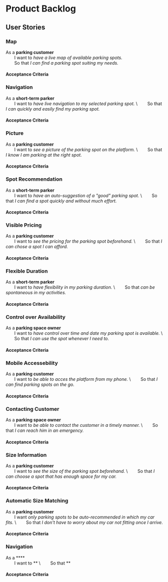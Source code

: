 # Product Backlog

## User Stories

### Map
As a **parking customer** \
&nbsp;&nbsp;&nbsp;&nbsp;&nbsp;&nbsp; I want to *have a live map of available parking spots.* \
&nbsp;&nbsp;&nbsp;&nbsp;&nbsp;&nbsp; So that *I can find a parking spot suiting my needs.*

#### Acceptance Criteria

### Navigation
As a **short-term parker** \
&nbsp;&nbsp;&nbsp;&nbsp;&nbsp;&nbsp; I want to *have live navigation to my selected parking spot.* \ 
&nbsp;&nbsp;&nbsp;&nbsp;&nbsp;&nbsp; So that *I can quickly and easily find my parking spot.*

#### Acceptance Criteria

### Picture
As a **parking customer** \
&nbsp;&nbsp;&nbsp;&nbsp;&nbsp;&nbsp; I want to *see a picture of the parking spot on the platform.* \ 
&nbsp;&nbsp;&nbsp;&nbsp;&nbsp;&nbsp; So that *I know I am parking at the right spot.*

#### Acceptance Criteria

### Spot Recommendation
As a **short-term parker** \
&nbsp;&nbsp;&nbsp;&nbsp;&nbsp;&nbsp; I want to *have an auto-suggestion of a "good" parking spot.* \ 
&nbsp;&nbsp;&nbsp;&nbsp;&nbsp;&nbsp; So that *I can find a spot quickly and without much effort.* 

#### Acceptance Criteria

### Visible Pricing
As a **parking customer** \
&nbsp;&nbsp;&nbsp;&nbsp;&nbsp;&nbsp; I want to *see the pricing for the parking spot beforehand.* \ 
&nbsp;&nbsp;&nbsp;&nbsp;&nbsp;&nbsp; So that *I can chose a spot I can afford.*

#### Acceptance Criteria

### Flexible Duration
As a **short-term parker** \
&nbsp;&nbsp;&nbsp;&nbsp;&nbsp;&nbsp; I want to *have flexibility in my parking duration.* \ 
&nbsp;&nbsp;&nbsp;&nbsp;&nbsp;&nbsp; So that *can be spontaneous in my activities.*

#### Acceptance Criteria

### Control over Availability
As a **parking space owner** \
&nbsp;&nbsp;&nbsp;&nbsp;&nbsp;&nbsp; I want to *have control over time and date my parking spot is available.* \ 
&nbsp;&nbsp;&nbsp;&nbsp;&nbsp;&nbsp; So that *I can use the spot whenever I need to.*

#### Acceptance Criteria

### Mobile Accessebility
As a **parking customer** \
&nbsp;&nbsp;&nbsp;&nbsp;&nbsp;&nbsp; I want to *be able to acces the platform from my phone.* \ 
&nbsp;&nbsp;&nbsp;&nbsp;&nbsp;&nbsp; So that *I can find parking spots on the go.*

#### Acceptance Criteria

### Contacting Customer
As a **parking space owner** \
&nbsp;&nbsp;&nbsp;&nbsp;&nbsp;&nbsp; I want to *be able to contact the customer in a timely manner.* \ 
&nbsp;&nbsp;&nbsp;&nbsp;&nbsp;&nbsp; So that *I can reach him in an emergency.*

#### Acceptance Criteria

### Size Information
As a **parking customer** \
&nbsp;&nbsp;&nbsp;&nbsp;&nbsp;&nbsp; I want to *see the size of the parking spot beforehand.* \ 
&nbsp;&nbsp;&nbsp;&nbsp;&nbsp;&nbsp; So that *I can choose a spot that has enough space for my car.*

#### Acceptance Criteria

### Automatic Size Matching
As a **parking customer** \
&nbsp;&nbsp;&nbsp;&nbsp;&nbsp;&nbsp; I want *only parking spots to be auto-recommended in which my car fits.* \ 
&nbsp;&nbsp;&nbsp;&nbsp;&nbsp;&nbsp; So that *I don't have to worry about my car not fitting once I arrive.*

#### Acceptance Criteria

### Navigation
As a **** \
&nbsp;&nbsp;&nbsp;&nbsp;&nbsp;&nbsp; I want to ** \ 
&nbsp;&nbsp;&nbsp;&nbsp;&nbsp;&nbsp; So that ** 

#### Acceptance Criteria
